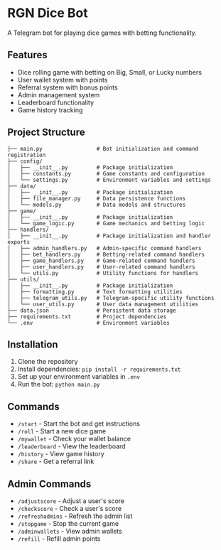 # RGN Dice Bot

A Telegram bot for playing dice games with betting functionality.

## Features

- Dice rolling game with betting on Big, Small, or Lucky numbers
- User wallet system with points
- Referral system with bonus points
- Admin management system
- Leaderboard functionality
- Game history tracking

## Project Structure

```
├── main.py                 # Bot initialization and command registration
├── config/
│   ├── __init__.py         # Package initialization
│   ├── constants.py        # Game constants and configuration
│   └── settings.py         # Environment variables and settings
├── data/
│   ├── __init__.py         # Package initialization
│   ├── file_manager.py     # Data persistence functions
│   └── models.py           # Data models and structures
├── game/
│   ├── __init__.py         # Package initialization
│   └── game_logic.py       # Game mechanics and betting logic
├── handlers/
│   ├── __init__.py         # Package initialization and handler exports
│   ├── admin_handlers.py   # Admin-specific command handlers
│   ├── bet_handlers.py     # Betting-related command handlers
│   ├── game_handlers.py    # Game-related command handlers
│   ├── user_handlers.py    # User-related command handlers
│   └── utils.py            # Utility functions for handlers
├── utils/
│   ├── __init__.py         # Package initialization
│   ├── formatting.py       # Text formatting utilities
│   ├── telegram_utils.py   # Telegram-specific utility functions
│   └── user_utils.py       # User data management utilities
├── data.json               # Persistent data storage
├── requirements.txt        # Project dependencies
└── .env                    # Environment variables
```

## Installation

1. Clone the repository
2. Install dependencies: `pip install -r requirements.txt`
3. Set up your environment variables in `.env`
4. Run the bot: `python main.py`

## Commands

- `/start` - Start the bot and get instructions
- `/roll` - Start a new dice game
- `/mywallet` - Check your wallet balance
- `/leaderboard` - View the leaderboard
- `/history` - View game history
- `/share` - Get a referral link

## Admin Commands

- `/adjustscore` - Adjust a user's score
- `/checkscore` - Check a user's score
- `/refreshadmins` - Refresh the admin list
- `/stopgame` - Stop the current game
- `/adminwallets` - View admin wallets
- `/refill` - Refill admin points